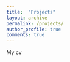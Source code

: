 ```yaml
---
title:  "Projects"
layout: archive
permalink: /projects/
author_profile: true
comments: true
---
```


My cv